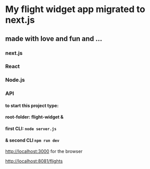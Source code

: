 # My flight widget app migrated to next.js

## made with love and fun and ...

### next.js

### React

### Node.js

### API

#### to start this project type:

#### root-folder: flight-widget &

#### first CLI: `node server.js`

#### & second CLI `npm run dev`

[http://localhost:3000](http://localhost:3000) for the browser

[http://localhost:8081/flights](http://localhost:8081/flights)
